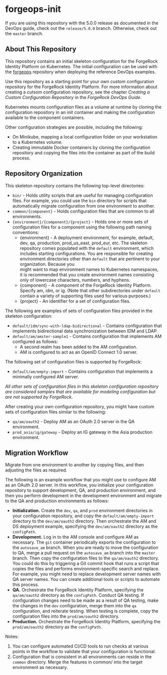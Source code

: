 # forgeops-init

If you are using this repository with the 5.0.0 release as documented in the 
DevOps guide, check out the `release/5.0.0` branch. Otherwise, check out the 
`master` branch.


## About This Repository

This repository contains an initial skeleton configuration for the ForgeRock 
Identity Platform on Kubernetes. The initial configuration can be used with the 
[forgeops](https://stash.forgerock.org/projects/CLOUD/repos/forgeops) repository 
when deploying the reference DevOps examples. 

Use this repository as a starting point for your own custom configuration 
repository for the ForgeRock Identity Platform. For more information about 
creating a cutsom configuration repository, see the chapter _Creating a Custom 
Configuration Repository_ in the _ForgeRock DevOps Guide_.

Kubernetes mounts configuration files as a volume at runtime by cloning the 
configuration repository in an init container and making the configuration 
available to the component containers.
 
Other configuration strategies are possible, including the following:

  * On Minikube, mapping a local configuration folder on your workstation to a 
    Kubernetes volume.
  * Creating immutable Docker containers by cloning the configuration repository 
    and copying the files into the container as part of the build process.

## Repository Organization 

This skeleton repository contains the following top-level directories:
 
  * `bin/` - Holds utility scripts that are useful for managing configuration 
    files. For example, you could use the `bin` directory for scripts that 
    automatically migrate configuration from one environment to another.
  * `common/{component}` - Holds configuration files that are common to all 
    environments. 
  * `{environment}/{component}/{project}` - Holds one or more sets of 
    configuration files for a component using the following path naming 
    conventions: 
    * {environment} - A deployment environment, for example, default, dev, qa, 
      production, prod_us_east, prod_eur, etc. The skeleton repository comes 
      populated with the `default` environment, which includes starting 
      configurations. You are responsible for creating environment directories 
      other than `default` that are pertinent to your organization. Because you  
      might want to map environment names to Kubernetes namespaces, it is 
      recommended that you create environment names consisting only of lowercase 
      characters, numbers, and hyphens. 
    * {component} - A component of the ForgeRock Identity Platform. Specify am, 
      idm, or ig. (Note that other subdirectories under `default` contain a 
      variety of supporting files used for various purposes.)
    * {project} - An identifier for a set of configuration files.
       
The following are examples of sets of configuration files provided in the 
skeleton configuration:
       
  * `default/idm/sync-with-ldap-bidirectional` - Contains configuration that 
    implements bidirectional data synchronization between IDM and LDAP.
  * `default/am/amster-sample1` - Contains configuration that implements AM
    configured as follows:
      * A second realm has been added to the AM configuration.
      * AM is configured to act as an OpenID Connect 1.0 server.
    
The following set of configuration files is supported by ForgeRock:

  * `default/am/empty-import` - Contains configuration that implements a
    minimally configured AM server.
    
_All other sets of configuration files in this skeleton configuration 
repository are considered samples that are available for modeling configuration
but are not supported by ForgeRock._     

After creating your own configuration repository, you might have custom sets of 
configuration files similar to the following:

  * `qa/am/oauth2` - Deploy AM as an OAuth 2.0 server in the QA environment.
  * `prod_asia/ig/gateway` - Deploy an IG gateway in the Asia production 
    environment.   


## Migration Workflow

Migrate from one environment to another by copying files, and then adjusting the 
files as required. 

The following is an example workflow that you might use to configure AM as an 
OAuth 2.0 server. In this workflow, you initialize your configuration repository
to support development, QA, and production environment, and then you perform 
development in the development environment and migrate to the QA and production 
environments as follows:

* __Initialization.__ Create the `dev`, `qa`, and `prod` environment directories
in your configuration repository, and copy the 
`default/am/empty-import` directory to the `dev/am/oauth2` directory. Then 
orchestrate the AM and DS deployment example, specifying the `dev/am/oauth2` 
directory as the `configPath`.
* __Development.__ Log in to the AM console and configure AM as necessary. The 
`git` container periodically exports the configuration to the `autosave_am` 
branch. When you are ready to move the configuration to QA, merge a pull request 
on the `autosave_am` branch into the `master` branch. Then copy the 
configuration files to the `qa/am/oauth2` directory. You could do this by 
triggering a Git commit hook that runs a script that copies the files and 
performs environment-specific search and replace. For example, you might need to
 replace development server names with QA server names. You can create 
 additional tools or scripts to automate this process.
* __QA.__ Orchestrate the ForgeRock Identity Platform, specifying the 
`qa/am/oauth2` directory as the `configPath`. Conduct QA testing. If 
configuration changes need to be made as a result of QA testing, make the 
changes in the `dev` configuration, merge them into the `qa` configuration, 
and reiterate testing. When testing is complete, copy the configuration files 
into the `prod/am/oauth2` directory.    
* __Production.__ Orchestrate the ForgeRock Identity Platform, specifying the 
`prod/am/oauth2` directory as the `configPath`. 

Notes:

1. You can configure automated CI/CD tools to run checks at various points in 
the workflow to validate that your configuration is functional.
1. Configuration that is consistent in all environments can reside in the
`common` directory. Merge the features in common/ into the target environment
as necessary.